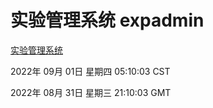 # 实验管理系统 expadmin
[实验管理系统](http://59.174.9.48:56808/expadmin-782313d2-e1b1-4ea7-932e-3a55e6a1a4d0/)

2022年 09月 01日 星期四 05:10:03 CST

2022年 08月 31日 星期三 21:10:03 GMT
